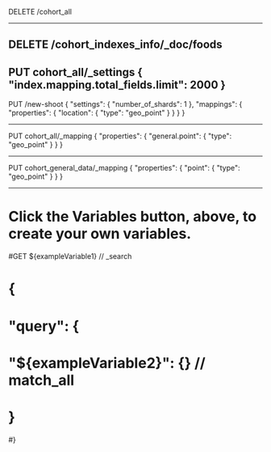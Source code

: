 

DELETE /cohort_all

------------------------


DELETE /cohort_indexes_info/_doc/foods
------------------------

PUT cohort_all/_settings
{
  "index.mapping.total_fields.limit": 2000
}
------------------------

PUT /new-shoot
{
  "settings": {
    "number_of_shards": 1
  },
  "mappings": {
    "properties": {
    "location": { "type": "geo_point" }
    }
  }
}

------------------------

PUT cohort_all/_mapping 
{
  "properties": {
    "general.point": { "type": "geo_point" }
  }
}

------------------------

PUT cohort_general_data/_mapping 
{
  "properties": {
    "point": { "type": "geo_point" }
  }
}

------------------------
# Click the Variables button, above, to create your own variables.
#GET ${exampleVariable1} // _search
# {
#  "query": {
#    "${exampleVariable2}": {} // match_all
#  }
#}